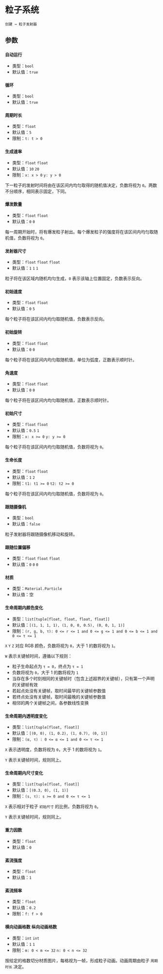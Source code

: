 # 粒子系统

`创建 → 粒子发射器`

## 参数

### `自动运行`

- 类型：`bool`
- 默认值：`true`

### `循环`

- 类型：`bool`
- 默认值：`true`

### `周期时长`

- 类型：`float`
- 默认值：`5`
- 限制：`t: t > 0`

### `生成速率`

- 类型：`float` `float`
- 默认值：`10` `20`
- 限制：`x: x > 0` `y: y > 0`

下一粒子的发射时间将由在该区间内均匀取得的随机值决定，负数将视为 `0`。两数不分顺序，相同表示固定，下同。

### `爆发数量`

- 类型：`float` `float`
- 默认值：`0` `0`

每一周期开始时，将有爆发粒子射出。每个爆发粒子的强度将在该区间内均匀取随机值，负数将视为 `0`。

### `发射器尺寸`

- 类型：`float` `float` `float`
- 默认值：`1` `1` `1`

粒子将在该区域内随机均匀生成，`0` 表示该轴上位置固定，负数表示反向。

### `初始速度`

- 类型：`float` `float`
- 默认值：`0` `5`

每个粒子将在该区间内均匀取随机值，负数表示反向。

### `初始旋转`

- 类型：`float` `float`
- 默认值：`0` `0`

每个粒子将在该区间内均匀取随机值，单位为弧度，正数表示顺时针。

### `角速度`

- 类型：`float` `float`
- 默认值：`0` `0`

每个粒子将在该区间内均匀取随机值，正数表示顺时针。

### `初始尺寸`

- 类型：`float` `float`
- 默认值：`0.5` `1`
- 限制：`x: x >= 0` `y: y >= 0`

每个粒子将在该区间内均匀取随机值，负数将视为 `0`。

### `生命长度`

- 类型：`float` `float`
- 默认值：`1` `2`
- 限制：`t1: t1 >= 0` `t2: t2 >= 0`

每个粒子将在该区间内均匀取随机值，负数将视为 `0`。

### `跟随摄像机`

- 类型：`bool`
- 默认值：`false`

粒子发射器将跟随摄像机移动和旋转。

### `跟随位置偏移` <badge text="跟随摄像机 = true"/>

- 类型：`float` `float` `float`
- 默认值：`0` `0` `0`

### `材质`

- 类型：`Material.Particle`
- 默认值：空

### `生命周期内颜色变化`

- 类型：`list[tuple[float, float, float, float]]`
- 默认值：`[(1, 1, 1, 1), (1, 0, 0, 0.5), (0, 0, 1, 1)]`
- 限制：`(r, g, b, τ): 0 <= r <= 1 and 0 <= g <= 1 and 0 <= b <= 1 and 0 <= τ <= 1`

`X` `Y` `Z` 对应 RGB 颜色，负数将视为 `0`，大于 1 的数将视为 `1`。

`W` 表示关键帧时间，遵循以下规则：

- 粒子生命起点为 `τ = 0`，终点为 `τ = 1`
- 负数将视为 `0`，大于 1 的数将视为 `1`
- 当存在多个时刻相同的关键帧时（包含上述超界的关键帧），只有第一个声明的关键帧有效
- 若起点处没有关键帧，取时间最早的关键帧参数值
- 若终点处没有关键帧，取时间最晚的关键帧参数值
- 相邻的两个关键帧之间，各参数线性变换

### `生命周期内透明度变化`

- 类型：`list[tuple[float, float]]`
- 默认值：`[(0, 0), (1, 0.2), (1, 0.7), (0, 1)]`
- 限制：`(α, τ) : 0 <= α <= 1 and 0 <= τ <= 1`

`X` 表示透明度，负数将视为 `0`，大于 1 的数将视为 `1`。

`Y` 表示关键帧时间，规则同上。

### `生命周期内尺寸变化`

- 类型：`list[tuple[float, float]]`
- 默认值：`[(0.3, 0), (1, 1)]`
- 限制：`(s, τ): s >= 0 and 0 <= τ <= 1`

`X` 表示相对于粒子 `初始尺寸` 的比例，负数将视为 `0`。

`Y` 表示关键帧时间，规则同上。

### `重力因数`

- 类型：`float`
- 默认值：`0`

### `紊流强度`

- 类型：`float`
- 默认值：`1`

### `紊流频率`

- 类型：`float`
- 默认值：`0.2`
- 限制：`f: f > 0`

### `横向动画格数` `纵向动画格数`

- 类型：`int` `int`
- 默认值：`1` `1`
- 限制：`m: 0 < m <= 32` `n: 0 < n <= 32`

按给定的格数切分材质图片，每格视为一帧，形成粒子动画。动画周期由粒子 `周期时长` 决定。
